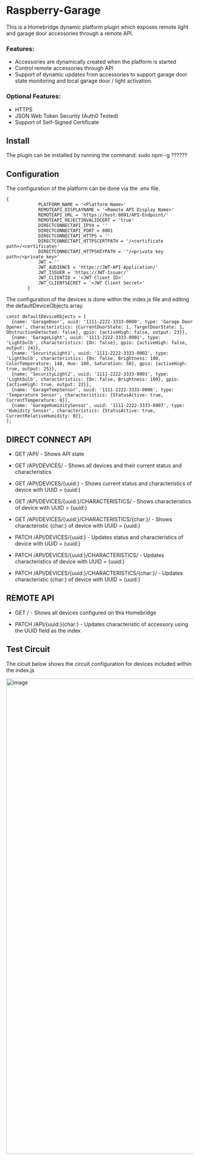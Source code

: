 # Raspberry-Garage

This is a Homebridge dynamic platform plugin which exposes remote light and garage door accessories through a remote API.  

### Features:

* Accessories are dynamically created when the platform is started
* Control remote accessories through API
* Support of dynamic updates from accessories to support garage door state monitoring and local garage door / light activation.


### Optional Features:

* HTTPS
* JSON Web Token Security (Auth0 Tested)
* Support of Self-Signed Certificate


## Install

The plugin can be installed by running the command:  sudo npm -g ??????


## Configuration

The configuration of the platform can be done via the .env file.

```
{
            PLATFORM_NAME = '<Platform Name>'
            REMOTEAPI_DISPLAYNAME = '<Remote API Display Name>'
            REMOTEAPI_URL = 'https://host:8001/API-Endpoint/'
            REMOTEAPI_REJECTINVALIDCERT = 'true'
            DIRECTCONNECTAPI_IPV4 = ''
            DIRECTCONNECTAPI_PORT = 8001
            DIRECTCONNECTAPI_HTTPS = ''
            DIRECTCONNECTAPI_HTTPSCERTPATH = '/<certificate path>/<certificate>'
            DIRECTCONNECTAPI_HTTPSKEYPATH = '"/<private key path>/<private key>'
            JWT = ''
            JWT_AUDIENCE = 'https://JWT-API-Application/'
            JWT_ISSUER = 'https://JWT-Issuer/'
            JWT_CLIENTID = '<JWT Client ID>'
            JWT_CLIENTSECRET = '<JWT Client Secret>'
        }

```

The configuration of the devices is done within the index.js file and editing the defaultDeviceObjects array.

```
const defaultDeviceObjects = [
  {name: 'GarageDoor', uuid: '1111-2222-3333-0000', type: 'Garage Door Opener', characteristics: {CurrentDoorState: 1, TargetDoorState: 1, ObstructionDetected: false}, gpio: {activeHigh: false, output: 23}},
  {name: 'GarageLight', uuid: '1111-2222-3333-0001', type: 'Lightbulb', characteristics: {On: false}, gpio: {activeHigh: false, output: 24}},
  {name: 'SecurityLight1', uuid: '1111-2222-3333-0002', type: 'Lightbulb', characteristics: {On: false, Brightness: 100, ColorTemperature: 140, Hue: 180, Saturation: 50}, gpio: {activeHigh: true, output: 25}},
  {name: 'SecurityLight2', uuid: '1111-2222-3333-0003', type: 'Lightbulb', characteristics: {On: false, Brightness: 100}, gpio: {activeHigh: true, output: 22}},
  {name: 'GarageTempSensor', uuid: '1111-2222-3333-0006', type: 'Temperature Sensor', characteristics: {StatusActive: true, CurrentTemperature: 0}},
  {name: 'GarageHumiditySensor', uuid: '1111-2222-3333-0007', type: 'Humidity Sensor', characteristics: {StatusActive: true, CurrentRelativeHumidity: 0}},
];

```
## DIRECT CONNECT API

* GET /API/ - Shows API state
* GET /API/DEVICES/ - Shows all devices and their current status and characteristics
* GET /API/DEVICES/{uuid:} - Shows current status and characteristics of device with UUID = {uuid:}
* GET /API/DEVICES/{uuid:}/CHARACTERISTICS/ - Shows characteristics of device with UUID = {uuid:}
* GET /API/DEVICES/{uuid:}/CHARACTERISTICS/{char:}/ - Shows characteristic {char:} of device with UUID = {uuid:}

* PATCH /API/DEVICES/{uuid:} - Updates status and characteristics of device with UUID = {uuid:}
* PATCH /API/DEVICES/{uuid:}/CHARACTERISTICS/ - Updates characteristics of device with UUID = {uuid:}
* PATCH /API/DEVICES/{uuid:}/CHARACTERISTICS/{char:}/ - Updates characteristic {char:} of device with UUID = {uuid:}


## REMOTE API

* GET / - Shows all devices configured on this Homebridge 

* PATCH /API/{uuid:}{char:} - Updates characteristic of accessory using the UUID field as the index


## Test Circuit

The cicuit below shows the circuit configuration for devices included within the index.js 

<img width="1273" alt="image" src="https://user-images.githubusercontent.com/65277075/117336840-8f72f280-ae94-11eb-92c1-52fcab408f29.png">
